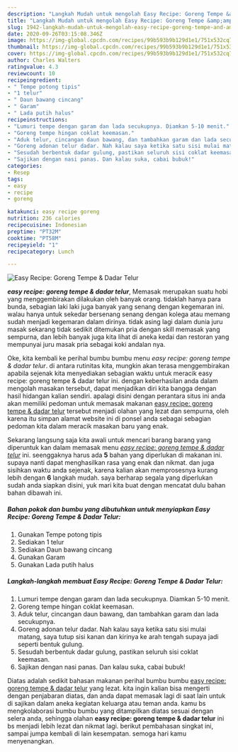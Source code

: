 ```yaml
---
description: "Langkah Mudah untuk mengolah Easy Recipe: Goreng Tempe &amp;amp; Dadar Telur Lezat"
title: "Langkah Mudah untuk mengolah Easy Recipe: Goreng Tempe &amp;amp; Dadar Telur Lezat"
slug: 1942-langkah-mudah-untuk-mengolah-easy-recipe-goreng-tempe-and-amp-dadar-telur-lezat
date: 2020-09-26T03:15:08.346Z
image: https://img-global.cpcdn.com/recipes/99b593b9b129d1e1/751x532cq70/easy-recipe-goreng-tempe-dadar-telur-foto-resep-utama.jpg
thumbnail: https://img-global.cpcdn.com/recipes/99b593b9b129d1e1/751x532cq70/easy-recipe-goreng-tempe-dadar-telur-foto-resep-utama.jpg
cover: https://img-global.cpcdn.com/recipes/99b593b9b129d1e1/751x532cq70/easy-recipe-goreng-tempe-dadar-telur-foto-resep-utama.jpg
author: Charles Walters
ratingvalue: 4.3
reviewcount: 10
recipeingredient:
- " Tempe potong tipis"
- "1 telur"
- " Daun bawang cincang"
- " Garam"
- " Lada putih halus"
recipeinstructions:
- "Lumuri tempe dengan garam dan lada secukupnya. Diamkan 5-10 menit."
- "Goreng tempe hingan coklat keemasan."
- "Aduk telur, cincangan daun bawang, dan tambahkan garam dan lada secukupnya."
- "Goreng adonan telur dadar. Nah kalau saya ketika satu sisi mulai matang, saya tutup sisi kanan dan kirinya ke arah tengah supaya jadi seperti bentuk gulung."
- "Sesudah berbentuk dadar gulung, pastikan seluruh sisi coklat keemasan."
- "Sajikan dengan nasi panas. Dan kalau suka, cabai bubuk!"
categories:
- Resep
tags:
- easy
- recipe
- goreng

katakunci: easy recipe goreng 
nutrition: 236 calories
recipecuisine: Indonesian
preptime: "PT32M"
cooktime: "PT58M"
recipeyield: "1"
recipecategory: Lunch

---
```



![Easy Recipe: Goreng Tempe &amp; Dadar Telur](https://img-global.cpcdn.com/recipes/99b593b9b129d1e1/751x532cq70/easy-recipe-goreng-tempe-dadar-telur-foto-resep-utama.jpg)

<b><i>easy recipe: goreng tempe &amp; dadar telur</i></b>, Memasak merupakan suatu hobi yang menggembirakan dilakukan oleh banyak orang. tidaklah hanya para bunda, sebagian laki laki juga banyak yang senang dengan kegemaran ini. walau hanya untuk sekedar bersenang senang dengan kolega atau memang sudah menjadi kegemaran dalam dirinya. tidak asing lagi dalam dunia juru masak sekarang tidak sedikit ditemukan pria dengan skill memasak yang sempurna, dan lebih banyak juga kita lihat di aneka kedai dan restoran yang mempunyai juru masak pria sebagai koki andalan nya.

Oke, kita kembali ke perihal bumbu bumbu menu <i>easy recipe: goreng tempe &amp; dadar telur</i>. di antara rutinitas kita, mungkin akan terasa menggembirakan apabila sejenak kita menyediakan sebagian waktu untuk meracik easy recipe: goreng tempe &amp; dadar telur ini. dengan keberhasilan anda dalam mengolah masakan tersebut, dapat menjadikan diri kita bangga dengan hasil hidangan kalian sendiri. apalagi disini dengan perantara situs ini anda akan memiliki pedoman untuk memasak makanan <u>easy recipe: goreng tempe &amp; dadar telur</u> tersebut menjadi olahan yang lezat dan sempurna, oleh karena itu simpan alamat website ini di ponsel anda sebagai sebagian pedoman kita dalam meracik masakan baru yang enak.




Sekarang langsung saja kita awali untuk mencari barang barang yang diperuntuk kan dalam memasak menu <u><i>easy recipe: goreng tempe &amp; dadar telur</i></u> ini. seenggaknya harus ada <b>5</b> bahan yang diperlukan di makanan ini. supaya nanti dapat menghasilkan rasa yang enak dan nikmat. dan juga sisihkan waktu anda sejenak, karena kalian akan memprosesnya kurang lebih dengan <b>6</b> langkah mudah. saya berharap segala yang diperlukan sudah anda siapkan disini, yuk mari kita buat dengan mencatat dulu bahan bahan dibawah ini.

<!--inarticleads1-->

##### Bahan pokok dan bumbu yang dibutuhkan untuk menyiapkan Easy Recipe: Goreng Tempe &amp; Dadar Telur:

1. Gunakan  Tempe potong tipis
1. Sediakan 1 telur
1. Sediakan  Daun bawang cincang
1. Gunakan  Garam
1. Gunakan  Lada putih halus




<!--inarticleads2-->

##### Langkah-langkah membuat Easy Recipe: Goreng Tempe &amp; Dadar Telur:

1. Lumuri tempe dengan garam dan lada secukupnya. Diamkan 5-10 menit.
1. Goreng tempe hingan coklat keemasan.
1. Aduk telur, cincangan daun bawang, dan tambahkan garam dan lada secukupnya.
1. Goreng adonan telur dadar. Nah kalau saya ketika satu sisi mulai matang, saya tutup sisi kanan dan kirinya ke arah tengah supaya jadi seperti bentuk gulung.
1. Sesudah berbentuk dadar gulung, pastikan seluruh sisi coklat keemasan.
1. Sajikan dengan nasi panas. Dan kalau suka, cabai bubuk!




Diatas adalah sedikit bahasan makanan perihal bumbu bumbu <u>easy recipe: goreng tempe &amp; dadar telur</u> yang lezat. kita ingin kalian bisa mengerti dengan penjabaran diatas, dan anda dapat memasak lagi di saat lain untuk di sajikan dalam aneka kegiatan keluarga atau teman anda. kamu bs mengkolaborasi bumbu bumbu yang ditampilkan diatas sesuai dengan selera anda, sehingga olahan <b>easy recipe: goreng tempe &amp; dadar telur</b> ini bs menjadi lebih lezat dan nikmat lagi. berikut pembahasan singkat ini, sampai jumpa kembali di lain kesempatan. semoga hari kamu menyenangkan.
